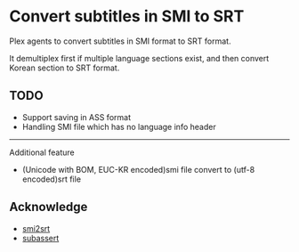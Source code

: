Convert subtitles in SMI to SRT
========================================

Plex agents to convert subtitles in SMI format to SRT format.

It demultiplex first if multiple language sections exist,
and then convert Korean section to SRT format.

TODO
-------------

* Support saving in ASS format
* Handling SMI file which has no language info header

--------------
Additional feature
* (Unicode with BOM, EUC-KR encoded)smi file convert to (utf-8 encoded)srt file

Acknowledge
-------------

* [smi2srt](https://gist.github.com/suapapa/1532257)
* [subassert](https://github.com/thusoy/subassert)
